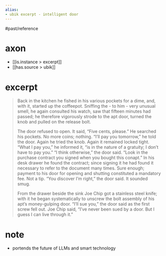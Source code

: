 ```yaml
---
alias:
- ubik excerpt - intelligent door
---
```

#past/reference 

# axon
- [[is.instance > excerpt]]
- [[has.source > ubik]]

# excerpt
> Back in the kitchen he fished in his various pockets for a dime, and, with it, started up the coffeepot. Sniffing the - to him - very unusual smell, he again consulted his watch, saw that fifteen minutes had passed; he therefore vigorously strode to the apt door, turned the knob and pulled on the release bolt.
> 
> The door refused to open. It said, “Five cents, please.” He searched his pockets. No more coins; nothing. “I’ll pay you tomorrow,” he told the door. Again he tried the knob. Again it remained locked tight. “What I pay you,” he informed it, “is in the nature of a gratuity; I don’t have to pay you.” “I think otherwise,” the door said. “Look in the purchase contract you signed when you bought this conapt.” In his desk drawer he found the contract; since signing it he had found it necessary to refer to the document many times. Sure enough; payment to his door for opening and shutting constituted a mandatory fee. Not a tip. “You discover I’m right,” the door said. It sounded smug.
>
> From the drawer beside the sink Joe Chip got a stainless steel knife; with it he began systematically to unscrew the bolt assembly of his apt’s money-gulping door. “I’ll sue you,” the door said as the first screw fell out. Joe Chip said, “I’ve never been sued by a door. But I guess I can live through it.”

# note
- portends the future of LLMs and smart technology